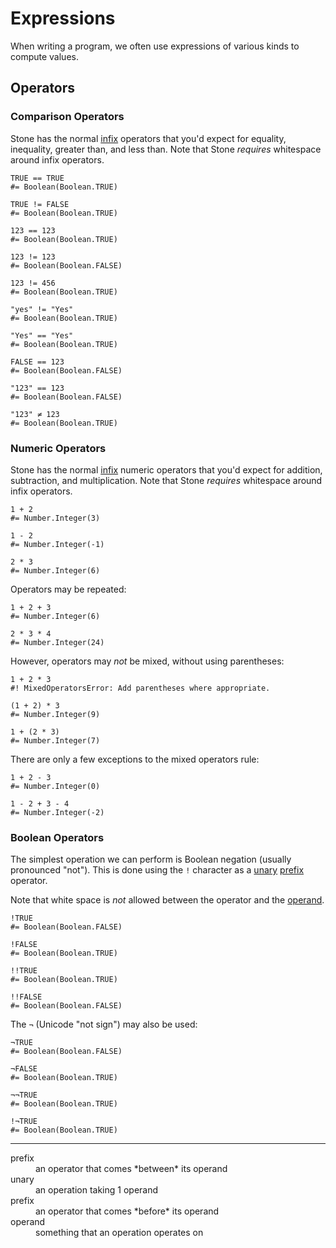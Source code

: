Expressions
===========

When writing a program, we often use expressions of various kinds to compute values.


Operators
---------

### Comparison Operators

Stone has the normal [infix](#infix) operators that you'd expect
for equality, inequality, greater than, and less than.
Note that Stone *requires* whitespace around infix operators.

~~~ stone
TRUE == TRUE
#= Boolean(Boolean.TRUE)
~~~

~~~ stone
TRUE != FALSE
#= Boolean(Boolean.TRUE)
~~~

~~~ stone
123 == 123
#= Boolean(Boolean.TRUE)
~~~

~~~ stone
123 != 123
#= Boolean(Boolean.FALSE)
~~~

~~~ stone
123 != 456
#= Boolean(Boolean.TRUE)
~~~

~~~ stone
"yes" != "Yes"
#= Boolean(Boolean.TRUE)
~~~

~~~ stone
"Yes" == "Yes"
#= Boolean(Boolean.TRUE)
~~~

~~~ stone
FALSE == 123
#= Boolean(Boolean.FALSE)
~~~

~~~ stone
"123" == 123
#= Boolean(Boolean.FALSE)
~~~

~~~ stone
"123" ≠ 123
#= Boolean(Boolean.TRUE)
~~~


### Numeric Operators

Stone has the normal [infix](#infix) numeric operators that you'd expect
for addition, subtraction, and multiplication.
Note that Stone *requires* whitespace around infix operators.

~~~ stone
1 + 2
#= Number.Integer(3)
~~~

~~~ stone
1 - 2
#= Number.Integer(-1)
~~~

~~~ stone
2 * 3
#= Number.Integer(6)
~~~

Operators may be repeated:

~~~ stone
1 + 2 + 3
#= Number.Integer(6)
~~~

~~~ stone
2 * 3 * 4
#= Number.Integer(24)
~~~

However, operators may *not* be mixed, without using parentheses:

~~~ stone
1 + 2 * 3
#! MixedOperatorsError: Add parentheses where appropriate.
~~~

~~~ stone
(1 + 2) * 3
#= Number.Integer(9)
~~~

~~~ stone
1 + (2 * 3)
#= Number.Integer(7)
~~~


There are only a few exceptions to the mixed operators rule:

~~~ stone
1 + 2 - 3
#= Number.Integer(0)
~~~

~~~ stone
1 - 2 + 3 - 4
#= Number.Integer(-2)
~~~


### Boolean Operators

The simplest operation we can perform is Boolean negation (usually pronounced "not").
This is done using the `!` character as a [unary](#unary) [prefix](#prefix) operator.

Note that white space is *not* allowed between the operator and the [operand](#operand).

~~~ stone
!TRUE
#= Boolean(Boolean.FALSE)
~~~

~~~ stone
!FALSE
#= Boolean(Boolean.TRUE)
~~~

~~~ stone
!!TRUE
#= Boolean(Boolean.TRUE)
~~~

~~~ stone
!!FALSE
#= Boolean(Boolean.FALSE)
~~~

The `¬` (Unicode "not sign") may also be used:

~~~ stone
¬TRUE
#= Boolean(Boolean.FALSE)
~~~

~~~ stone
¬FALSE
#= Boolean(Boolean.TRUE)
~~~

~~~ stone
¬¬TRUE
#= Boolean(Boolean.TRUE)
~~~

~~~ stone
!¬TRUE
#= Boolean(Boolean.TRUE)
~~~


----

<dl>
  <dt id="infix">prefix</dt> <dd>an operator that comes *between* its operand</dd>
  <dt id="unary">unary</dt> <dd>an operation taking 1 operand</dd>
  <dt id="prefix">prefix</dt> <dd>an operator that comes *before* its operand</dd>
  <dt id="operand">operand</dt> <dd>something that an operation operates on</dd>
</dl>

